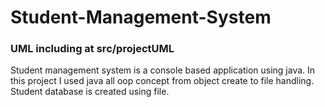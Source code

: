 # Student-Management-System
### UML including at src/projectUML
Student management system is a console based application using java. In this project I used java all oop concept from object create to file handling. Student database is created using file. 
